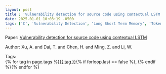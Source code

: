 ```yaml
---
layout: post
title : 'Vulnerability detection for source code using contextual LSTM'
date: 2025-01-01 10:03:19 -0500
tags: ['C', 'Vulnerability Detection', 'Long Short Term Memory', 'Tokenizer']
---
```

Paper: [Vulnerability detection for source code using contextual LSTM](https://ieeexplore.ieee.org/abstract/document/8599360)

Author: Xu, A. and Dai, T. and Chen, H. and Ming, Z. and Li, W.




 Tags:  
        <span>{% for tag in page.tags %}<a href="{{ site.baseurl }}tags/#{{ tag | slugify }}">{{ tag }}</a>{% if forloop.last == false %}, {% endif %}{% endfor %}</span>
